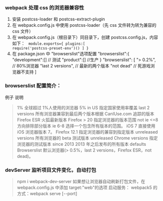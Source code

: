 ### webpack 处理 css 的浏览器兼容性

1. 安装 postcss-loader 和 postcss-extract-plugin
2. 在 webpack.config.js 中使用 postcss-loader（先 css 文件转为转为兼容的 css 文件）
3. 在 webpack.config.js（根目录下）同目录下，创建 postcss.config.js，内容如下：
   <code>
   module.exports={
   plugins:[
   require('postcss-preset-env')()
   ]
   }
   </code>
4. 在 package.json 中 "browserslist"选项配置
   "browserslist":{
   "development":[] // 测试
   "product":[] //生产
   }
   "browserslist": [
   "> 0.2%", // 80%浏览器
   "last 2 versions", // 最新的两个版本
   "not dead" // 死游戏浏览器不支持
   ]

### browserslist 配置简介：

例子 说明

> 1% 全球超过 1%人使用的浏览器
> 5% in US 指定国家使用率覆盖
> last 2 versions 所有浏览器兼容到最后两个版本根据 CanIUse.com 追踪的版本
> Firefox ESR 火狐最新版本
> Firefox > 20 指定浏览器的版本范围
> not ie <=8 方向排除部分版本
> ie 6-8 选择一个包含所有版本的范围。
> iOS 7 直接使用 iOS 浏览器版本 7。
> Firefox 12.1 指定浏览器的兼容到指定版本
> unreleased versions 所有浏览器的 beta 测试版本
> unreleased Chrome versions 指定浏览器的测试版本
> since 2013 2013 年之后发布的所有版本
> defaults Browserslist 默认浏览器(> 0.5%，last 2 versions，Firefox ESR，not dead)。

### devServer 监听项目文件变化，自动打包

> npm i webpack-dev-server
> 如果想让浏览器自动刷新打包文件，在 webpack.config.js 中添加 target:"web"的选项
> 启动服务：
> webpack5 的方式：webpack serve [--port]
